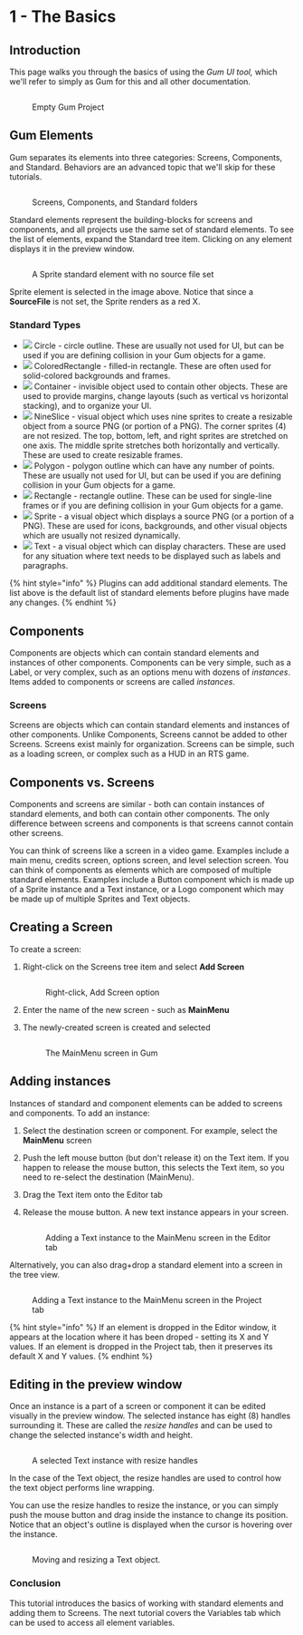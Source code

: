 # 1 - The Basics

## Introduction

This page walks you through the basics of using the _Gum UI tool,_ which we'll refer to simply as Gum for this and all other documentation.

<figure><img src="../../../.gitbook/assets/image (10) (3).png" alt=""><figcaption><p>Empty Gum Project</p></figcaption></figure>

## Gum Elements

Gum separates its elements into three categories: Screens, Components, and Standard. Behaviors are an advanced topic that we'll skip for these tutorials.&#x20;

<figure><img src="../../../.gitbook/assets/image (15) (1).png" alt=""><figcaption><p>Screens, Components, and Standard folders</p></figcaption></figure>

Standard elements represent the building-blocks for screens and components, and all projects use the same set of standard elements. To see the list of elements, expand the Standard tree item. Clicking on any element displays it in the preview window.

<figure><img src="../../../.gitbook/assets/image (5) (2).png" alt=""><figcaption><p>A Sprite standard element with no source file set</p></figcaption></figure>

Sprite element is selected in the image above. Notice that since a **SourceFile** is not set, the Sprite renders as a red X.

### Standard Types

* ![](<../../../.gitbook/assets/image (51).png>) Circle - circle outline. These are usually not used for UI, but can be used if you are defining collision in your Gum objects for a game.
* ![](<../../../.gitbook/assets/image (53).png>) ColoredRectangle - filled-in rectangle. These are often used for solid-colored backgrounds and frames.
* ![](<../../../.gitbook/assets/image (54).png>) Container - invisible object used to contain other objects. These are used to provide margins, change layouts (such as vertical vs horizontal stacking), and to organize your UI.
* ![](<../../../.gitbook/assets/image (55).png>) NineSlice - visual object which uses nine sprites to create a resizable object from a source PNG (or portion of a PNG). The corner sprites (4) are not resized. The top, bottom, left, and right sprites are stretched on one axis. The middle sprite stretches both horizontally and vertically. These are used to create resizable frames.
* ![](<../../../.gitbook/assets/image (56).png>) Polygon - polygon outline which can have any number of points. These are usually not used for UI, but can be used if you are defining collision in your Gum objects for a game.
* ![](<../../../.gitbook/assets/image (57).png>) Rectangle - rectangle outline. These can be used for single-line frames or if you are defining collision in your Gum objects for a game.
* ![](<../../../.gitbook/assets/image (58).png>) Sprite - a visual object which displays a source PNG (or a portion of a PNG). These are used for icons, backgrounds, and other visual objects which are usually not resized dynamically.
* ![](<../../../.gitbook/assets/image (59).png>) Text - a visual object which can display characters. These are used for any situation where text needs to be displayed such as labels and paragraphs.

{% hint style="info" %}
Plugins can add additional standard elements. The list above is the default list of standard elements before plugins have made any changes.
{% endhint %}

## Components

Components are objects which can contain standard elements and instances of other components. Components can be very simple, such as a Label, or very complex, such as an options menu with dozens of _instances_. Items added to components or screens are called _instances_.

### Screens

Screens are objects which can contain standard elements and instances of other components. Unlike Components, Screens cannot be added to other Screens. Screens exist mainly for organization. Screens can be simple, such as a loading screen, or complex such as a HUD in an RTS game.

## Components vs. Screens

Components and screens are similar - both can contain instances of standard elements, and both can contain other components. The only difference between screens and components is that screens cannot contain other screens.

You can think of screens like a screen in a video game. Examples include a main menu, credits screen, options screen, and level selection screen. You can think of components as elements which are composed of multiple standard elements. Examples include a Button component which is made up of a Sprite instance and a Text instance, or a Logo component which may be made up of multiple Sprites and Text objects.

## Creating a Screen

To create a screen:

1.  Right-click on the Screens tree item and select **Add Screen**

    <figure><img src="../../../.gitbook/assets/image (9) (2).png" alt=""><figcaption><p>Right-click, Add Screen option</p></figcaption></figure>
2. Enter the name of the new screen - such as **MainMenu**
3.  The newly-created screen is created and selected

    <figure><img src="../../../.gitbook/assets/image (3) (1) (1) (1) (1) (1) (1) (1) (1) (1) (1) (1) (1) (1).png" alt=""><figcaption><p>The MainMenu screen in Gum</p></figcaption></figure>

## Adding instances

Instances of standard and component elements can be added to screens and components. To add an instance:

1. Select the destination screen or component. For example, select the **MainMenu** screen
2. Push the left mouse button (but don't release it) on the Text item. If you happen to release the mouse button, this selects the Text item, so you need to re-select the destination (MainMenu).
3. Drag the Text item onto the Editor tab
4.  Release the mouse button. A new text instance appears in your screen.

    <figure><img src="../../../.gitbook/assets/02_20 51 44.gif" alt=""><figcaption><p>Adding a Text instance to the MainMenu screen in the Editor tab</p></figcaption></figure>

Alternatively, you can also drag+drop a standard element into a screen in the tree view.

<figure><img src="../../../.gitbook/assets/13_09 17 10.gif" alt=""><figcaption><p>Adding a Text instance to the MainMenu screen in the Project tab</p></figcaption></figure>

{% hint style="info" %}
If an element is dropped in the Editor window, it appears at the location where it has been droped - setting its X and Y values. If an element is dropped in the Project tab, then it preserves its default X and Y values.
{% endhint %}

## Editing in the preview window

Once an instance is a part of a screen or component it can be edited visually in the preview window. The selected instance has eight (8) handles surrounding it. These are called the _resize handles_ and can be used to change the selected instance's width and height.

<figure><img src="../../../.gitbook/assets/image (60).png" alt=""><figcaption><p>A selected Text instance with resize handles</p></figcaption></figure>

In the case of the Text object, the resize handles are used to control how the text object performs line wrapping.

You can use the resize handles to resize the instance, or you can simply push the mouse button and drag inside the instance to change its position. Notice that an object's outline is displayed when the cursor is hovering over the instance.

<figure><img src="../../../.gitbook/assets/03_09 10 50.gif" alt=""><figcaption><p>Moving and resizing a Text object.</p></figcaption></figure>

### Conclusion

This tutorial introduces the basics of working with standard elements and adding them to Screens. The next tutorial covers the Variables tab which can be used to access all element variables.
